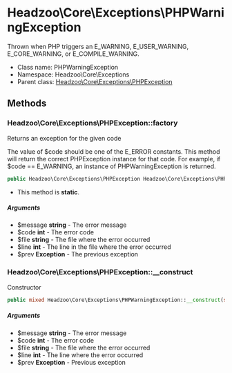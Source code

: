 Headzoo\Core\Exceptions\PHPWarningException
===============

Thrown when PHP triggers an E_WARNING, E_USER_WARNING, E_CORE_WARNING, or E_COMPILE_WARNING.




* Class name: PHPWarningException
* Namespace: Headzoo\Core\Exceptions
* Parent class: [Headzoo\Core\Exceptions\PHPException](Headzoo-Core-Exceptions-PHPException.md)







Methods
-------


### Headzoo\Core\Exceptions\PHPException::factory
Returns an exception for the given code

The value of $code should be one of the E_ERROR constants. This method will return the
correct PHPException instance for that code. For example, if $code == E_WARNING, an
instance of PHPWarningException is returned.
```php
public Headzoo\Core\Exceptions\PHPException Headzoo\Core\Exceptions\PHPWarningException::factory(string $message, int $code, string $file, int $line, Exception $prev)
```

* This method is **static**.

##### Arguments

* $message **string** - The error message
* $code **int** - The error code
* $file **string** - The file where the error occurred
* $line **int** - The line in the file where the error occurred
* $prev **Exception** - The previous exception



### Headzoo\Core\Exceptions\PHPException::__construct
Constructor


```php
public mixed Headzoo\Core\Exceptions\PHPWarningException::__construct(string $message, int $code, string $file, int $line, Exception $prev)
```


##### Arguments

* $message **string** - The error message
* $code **int** - The error code
* $file **string** - The file where the error occurred
* $line **int** - The line where the error occurred
* $prev **Exception** - Previous exception


